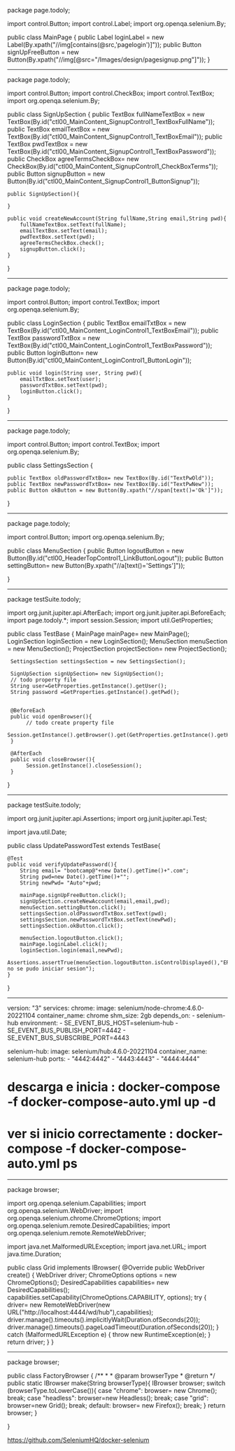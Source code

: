 package page.todoly;

import control.Button;
import control.Label;
import org.openqa.selenium.By;

public class MainPage {
    public Label loginLabel = new Label(By.xpath("//img[contains(@src,'pagelogin')]"));
    public Button signUpFreeButton = new Button(By.xpath("//img[@src=\"/Images/design/pagesignup.png\"]"));
 }


**************

package page.todoly;

import control.Button;
import control.CheckBox;
import control.TextBox;
import org.openqa.selenium.By;

public class SignUpSection {
    public TextBox fullNameTextBox = new TextBox(By.id("ctl00_MainContent_SignupControl1_TextBoxFullName"));
    public TextBox emailTextBox = new TextBox(By.id("ctl00_MainContent_SignupControl1_TextBoxEmail"));
    public TextBox pwdTextBox = new TextBox(By.id("ctl00_MainContent_SignupControl1_TextBoxPassword"));
    public CheckBox agreeTermsCheckBox= new CheckBox(By.id("ctl00_MainContent_SignupControl1_CheckBoxTerms"));
    public Button signupButton = new Button(By.id("ctl00_MainContent_SignupControl1_ButtonSignup"));

    public SignUpSection(){

    }

    public void createNewAccount(String fullName,String email,String pwd){
        fullNameTextBox.setText(fullName);
        emailTextBox.setText(email);
        pwdTextBox.setText(pwd);
        agreeTermsCheckBox.check();
        signupButton.click();
    }


}


************
package page.todoly;

import control.Button;
import control.TextBox;
import org.openqa.selenium.By;

public class LoginSection {
    public TextBox emailTxtBox = new TextBox(By.id("ctl00_MainContent_LoginControl1_TextBoxEmail"));
    public TextBox passwordTxtBox = new TextBox(By.id("ctl00_MainContent_LoginControl1_TextBoxPassword"));
    public Button loginButton= new Button(By.id("ctl00_MainContent_LoginControl1_ButtonLogin"));


    public void login(String user, String pwd){
        emailTxtBox.setText(user);
        passwordTxtBox.setText(pwd);
        loginButton.click();
    }
}


**********

package page.todoly;

import control.Button;
import control.TextBox;
import org.openqa.selenium.By;

public class SettingsSection {

    public TextBox oldPasswordTxtBox= new TextBox(By.id("TextPwOld"));
    public TextBox newPasswordTxtBox= new TextBox(By.id("TextPwNew"));
    public Button okButton = new Button(By.xpath("//span[text()='Ok']"));
}

************

package page.todoly;

import control.Button;
import org.openqa.selenium.By;

public class MenuSection {
    public Button logoutButton = new Button(By.id("ctl00_HeaderTopControl1_LinkButtonLogout"));
    public Button settingButton= new Button(By.xpath("//a[text()='Settings']"));

}

************

package testSuite.todoly;

import org.junit.jupiter.api.AfterEach;
import org.junit.jupiter.api.BeforeEach;
import page.todoly.*;
import session.Session;
import util.GetProperties;

public class TestBase {
     MainPage mainPage= new MainPage();
     LoginSection loginSection = new LoginSection();
     MenuSection menuSection = new MenuSection();
     ProjectSection projectSection= new ProjectSection();

     SettingsSection settingsSection = new SettingsSection();

     SignUpSection signUpSection= new SignUpSection();
     // todo property file
     String user=GetProperties.getInstance().getUser();
     String password =GetProperties.getInstance().getPwd();


     @BeforeEach
     public void openBrowser(){
          // todo create property file
          Session.getInstance().getBrowser().get(GetProperties.getInstance().getHost());
     }

     @AfterEach
     public void closeBrowser(){
          Session.getInstance().closeSession();
     }

}


************

package testSuite.todoly;

import org.junit.jupiter.api.Assertions;
import org.junit.jupiter.api.Test;

import java.util.Date;

public class UpdatePasswordTest extends TestBase{


    @Test
    public void verifyUpdatePassword(){
        String email= "bootcamp@"+new Date().getTime()+".com";
        String pwd=new Date().getTime()+"";
        String newPwd= "Auto"+pwd;

        mainPage.signUpFreeButton.click();
        signUpSection.createNewAccount(email,email,pwd);
        menuSection.settingButton.click();
        settingsSection.oldPasswordTxtBox.setText(pwd);
        settingsSection.newPasswordTxtBox.setText(newPwd);
        settingsSection.okButton.click();

        menuSection.logoutButton.click();
        mainPage.loginLabel.click();
        loginSection.login(email,newPwd);
        Assertions.assertTrue(menuSection.logoutButton.isControlDisplayed(),"ERROR no se pudo iniciar sesion");
    }


}



*******************


version: "3"
services:
  chrome:
    image: selenium/node-chrome:4.6.0-20221104
    container_name: chrome
    shm_size: 2gb
    depends_on:
      - selenium-hub
    environment:
      - SE_EVENT_BUS_HOST=selenium-hub
      - SE_EVENT_BUS_PUBLISH_PORT=4442
      - SE_EVENT_BUS_SUBSCRIBE_PORT=4443

  selenium-hub:
    image: selenium/hub:4.6.0-20221104
    container_name: selenium-hub
    ports:
      - "4442:4442"
      - "4443:4443"
      - "4444:4444"

# descarga e inicia :  docker-compose -f docker-compose-auto.yml up -d
# ver si inicio correctamente :  docker-compose -f docker-compose-auto.yml  ps


**************

package browser;

import org.openqa.selenium.Capabilities;
import org.openqa.selenium.WebDriver;
import org.openqa.selenium.chrome.ChromeOptions;
import org.openqa.selenium.remote.DesiredCapabilities;
import org.openqa.selenium.remote.RemoteWebDriver;

import java.net.MalformedURLException;
import java.net.URL;
import java.time.Duration;

public class Grid implements IBrowser{
    @Override
    public WebDriver create() {
         WebDriver driver;
         ChromeOptions options = new ChromeOptions();
         DesiredCapabilities capabilities= new DesiredCapabilities();
         capabilities.setCapability(ChromeOptions.CAPABILITY, options);
        try {
            driver= new RemoteWebDriver(new URL("http://localhost:4444/wd/hub"),capabilities);
            driver.manage().timeouts().implicitlyWait(Duration.ofSeconds(20));
            driver.manage().timeouts().pageLoadTimeout(Duration.ofSeconds(20));
        } catch (MalformedURLException e) {
            throw new RuntimeException(e);
        }
        return driver;
    }
}


*************


package browser;

public class FactoryBrowser {
    /**
     *
     * @param browserType
     * @return
     */
    public static IBrowser make(String browserType){
        IBrowser browser;
        switch (browserType.toLowerCase()){
            case "chrome":
                browser= new Chrome();
                break;
            case "headless":
                browser=new Headless();
                break;
            case "grid":
                browser=new Grid();
                break;
            default:
                browser= new Firefox();
                break;
        }
        return browser;
    }

}

https://github.com/SeleniumHQ/docker-selenium